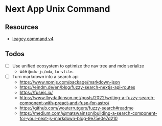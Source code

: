 # Next App Unix Command

## Resources

- [leagcy command v4](https://github.com/alexandre-dos-reis/commands-v4)


## Todos
- [ ] Use unified ecosystem to optimize the nav tree and mdx serialize
  - use `@mdx-js/mdx`, `to-vfile`.
- [ ] Turn markdown into a search api
    - https://www.npmjs.com/package/markdown-json
    - https://eindm.de/en/blog/fuzzy-search-nextjs-api-routes
    - https://fusejs.io/
    - https://www.lloydatkinson.net/posts/2022/writing-a-fuzzy-search-component-with-preact-and-fuse-for-astro/
    - https://github.com/wouterrutgers/fuzzy-search#readme
    - https://medium.com/@matswainson/building-a-search-component-for-your-next-js-markdown-blog-9e75e0e7d210
